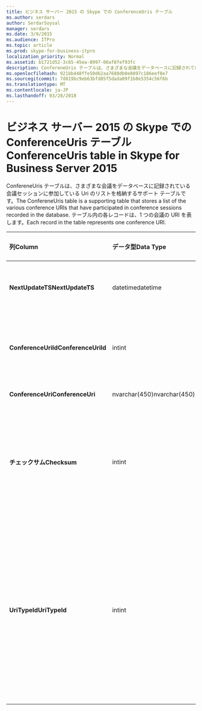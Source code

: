 ```yaml
---
title: ビジネス サーバー 2015 の Skype での ConferenceUris テーブル
ms.author: serdars
author: SerdarSoysal
manager: serdars
ms.date: 3/9/2015
ms.audience: ITPro
ms.topic: article
ms.prod: skype-for-business-itpro
localization_priority: Normal
ms.assetid: b1721d52-3c65-45ea-8997-06af8fef93fc
description: ConfereneUris テーブルは、さまざまな会議をデータベースに記録されている会議セッションに参加している Uri のリストを格納するサポート テーブルです。 テーブル内の各レコードは、1 つの会議の URI を表します。
ms.openlocfilehash: 921bb448ffe50d62aa7680db0e8097c186eef8e7
ms.sourcegitcommit: 7d819bc9eb63bfd85f5dada09f1b8e5354c56f6b
ms.translationtype: MT
ms.contentlocale: ja-JP
ms.lasthandoff: 03/28/2018
---
```

# <a name="conferenceuris-table-in-skype-for-business-server-2015"></a><span data-ttu-id="53fff-104">ビジネス サーバー 2015 の Skype での ConferenceUris テーブル</span><span class="sxs-lookup"><span data-stu-id="53fff-104">ConferenceUris table in Skype for Business Server 2015</span></span>
 
<span data-ttu-id="53fff-105">ConfereneUris テーブルは、さまざまな会議をデータベースに記録されている会議セッションに参加している Uri のリストを格納するサポート テーブルです。</span><span class="sxs-lookup"><span data-stu-id="53fff-105">The ConfereneUris table is a supporting table that stores a list of the various conference URIs that have participated in conference sessions recorded in the database.</span></span> <span data-ttu-id="53fff-106">テーブル内の各レコードは、1 つの会議の URI を表します。</span><span class="sxs-lookup"><span data-stu-id="53fff-106">Each record in the table represents one conference URI.</span></span>
  
|<span data-ttu-id="53fff-107">**列**</span><span class="sxs-lookup"><span data-stu-id="53fff-107">**Column**</span></span>|<span data-ttu-id="53fff-108">**データ型**</span><span class="sxs-lookup"><span data-stu-id="53fff-108">**Data Type**</span></span>|<span data-ttu-id="53fff-109">**キーまたはインデックス**</span><span class="sxs-lookup"><span data-stu-id="53fff-109">**Key/Index**</span></span>|<span data-ttu-id="53fff-110">**詳細**</span><span class="sxs-lookup"><span data-stu-id="53fff-110">**Details**</span></span>|
|:-----|:-----|:-----|:-----|
|<span data-ttu-id="53fff-111">**NextUpdateTS**</span><span class="sxs-lookup"><span data-stu-id="53fff-111">**NextUpdateTS**</span></span> <br/> |<span data-ttu-id="53fff-112">datetime</span><span class="sxs-lookup"><span data-stu-id="53fff-112">datetime</span></span>  <br/> |<span data-ttu-id="53fff-113">Primary</span><span class="sxs-lookup"><span data-stu-id="53fff-113">Primary</span></span>  <br/> |<span data-ttu-id="53fff-114">タイム ・ スタンプ、内部のために使用します。</span><span class="sxs-lookup"><span data-stu-id="53fff-114">Time stamp, Internal used.</span></span>  <br/> |
|<span data-ttu-id="53fff-115">**ConferenceUriId**</span><span class="sxs-lookup"><span data-stu-id="53fff-115">**ConferenceUriId**</span></span> <br/> |<span data-ttu-id="53fff-116">int</span><span class="sxs-lookup"><span data-stu-id="53fff-116">int</span></span>  <br/> |<span data-ttu-id="53fff-117">Primary</span><span class="sxs-lookup"><span data-stu-id="53fff-117">Primary</span></span>  <br/> |<span data-ttu-id="53fff-118">この会議の URI を識別する一意の番号です。</span><span class="sxs-lookup"><span data-stu-id="53fff-118">Unique number identifying this conference URI.</span></span>  <br/> |
|<span data-ttu-id="53fff-119">**ConferenceUri**</span><span class="sxs-lookup"><span data-stu-id="53fff-119">**ConferenceUri**</span></span> <br/> |<span data-ttu-id="53fff-120">nvarchar(450)</span><span class="sxs-lookup"><span data-stu-id="53fff-120">nvarchar(450)</span></span>  <br/> ||<span data-ttu-id="53fff-121">会議 URI です。</span><span class="sxs-lookup"><span data-stu-id="53fff-121">Conference URI.</span></span>  <br/> |
|<span data-ttu-id="53fff-122">**チェックサム**</span><span class="sxs-lookup"><span data-stu-id="53fff-122">**Checksum**</span></span> <br/> |<span data-ttu-id="53fff-123">int</span><span class="sxs-lookup"><span data-stu-id="53fff-123">int</span></span>  <br/> ||<span data-ttu-id="53fff-124">ConferenceUri のチェックサムです。</span><span class="sxs-lookup"><span data-stu-id="53fff-124">Checksum of ConferenceUri.</span></span> <span data-ttu-id="53fff-125">使用するデータベースの検索の速度が向上します。</span><span class="sxs-lookup"><span data-stu-id="53fff-125">Used to increases the speed of database searches.</span></span>  <br/> |
|<span data-ttu-id="53fff-126">**UriTypeId**</span><span class="sxs-lookup"><span data-stu-id="53fff-126">**UriTypeId**</span></span> <br/> |<span data-ttu-id="53fff-127">int</span><span class="sxs-lookup"><span data-stu-id="53fff-127">int</span></span>  <br/> |<span data-ttu-id="53fff-128">外部</span><span class="sxs-lookup"><span data-stu-id="53fff-128">Foreign</span></span>  <br/> |<span data-ttu-id="53fff-129">IM 会議、または conf:audio の conf:chat など、URI の種類-オーディオ/ビデオ会議のビデオ。</span><span class="sxs-lookup"><span data-stu-id="53fff-129">URI type, such as conf:chat for IM conference, or conf:audio-video for audio/video conference.</span></span> <span data-ttu-id="53fff-130">詳細については、 [UriTypes テーブル](uritypes.md)のテーブルを参照してください。</span><span class="sxs-lookup"><span data-stu-id="53fff-130">See the [UriTypes table](uritypes.md) table for more information.</span></span> <br/> |
   

